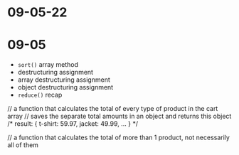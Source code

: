 # 09-05-22

# 09-05

- `sort()` array method
- destructuring assignment
- array destructuring assignment
- object destructuring assignment
- `reduce()` recap





// a function that calculates the total of every type of product in the cart array
// saves the separate total amounts in an object and returns this object
/*
result:
{
    t-shirt: 59.97,
    jacket: 49.99,
    ...
}
*/

// a function that calculates the total of more than 1 product, not necessarily all of them
